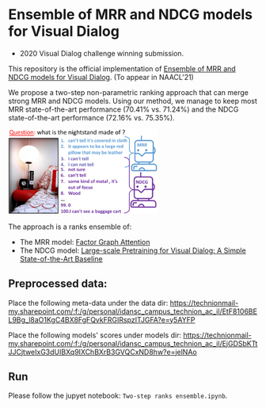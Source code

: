 # Ensemble of MRR and NDCG models for Visual Dialog
* 2020 Visual Dialog challenge winning submission.

This repository is the official implementation of [Ensemble of MRR and NDCG models for Visual Dialog](https://arxiv.org/abs/2104.07511).
(To appear in NAACL'21)

We propose a two-step non-parametric ranking approach that can merge strong MRR and NDCG models. Using our method, we manage to keep most MRR state-of-the-art performance (70.41% vs. 71.24%) and the NDCG state-of-the-art performance (72.16% vs. 75.35%). 

 <img src="img/teas.png" height="60%" width="60%"/>
 
 The approach is a ranks ensemble of:
 * The MRR model: [Factor Graph Attention](https://github.com/idansc/fga)
 * The NDCG model: [Large-scale Pretraining for Visual Dialog: A Simple State-of-the-Art Baseline](https://github.com/vmurahari3/visdial-bert)


## Preprocessed data:

Place the following meta-data under the data dir:
https://technionmail-my.sharepoint.com/:f:/g/personal/idansc_campus_technion_ac_il/EtF8106BEL9Bg_l8aO1KgC4BX8FgFQvkFRGIRspzITJGFA?e=y5AYFP



Place the following models' scores under models dir:
https://technionmail-my.sharepoint.com/:f:/g/personal/idansc_campus_technion_ac_il/EjGDSbKTtJJCjtweIxG3dUIBXq9IXChBXrB3GVQCxND8hw?e=jelNAo

## Run

Please follow the jupyet notebook: ```Two-step ranks ensemble.ipynb```.
